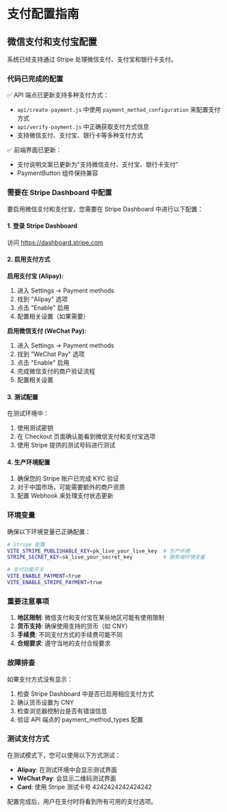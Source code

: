 # 支付配置指南

## 微信支付和支付宝配置

系统已经支持通过 Stripe 处理微信支付、支付宝和银行卡支付。

### 代码已完成的配置

✅ API 端点已更新支持多种支付方式：
- `api/create-payment.js` 中使用 `payment_method_configuration` 来配置支付方式
- `api/verify-payment.js` 中正确获取支付方式信息
- 支持微信支付、支付宝、银行卡等多种支付方式

✅ 前端界面已更新：
- 支付说明文案已更新为"支持微信支付、支付宝、银行卡支付"
- PaymentButton 组件保持兼容

### 需要在 Stripe Dashboard 中配置

要启用微信支付和支付宝，您需要在 Stripe Dashboard 中进行以下配置：

#### 1. 登录 Stripe Dashboard
访问 https://dashboard.stripe.com

#### 2. 启用支付方式

**启用支付宝 (Alipay):**
1. 进入 Settings → Payment methods
2. 找到 "Alipay" 选项
3. 点击 "Enable" 启用
4. 配置相关设置（如果需要）

**启用微信支付 (WeChat Pay):**
1. 进入 Settings → Payment methods  
2. 找到 "WeChat Pay" 选项
3. 点击 "Enable" 启用
4. 完成微信支付的商户验证流程
5. 配置相关设置

#### 3. 测试配置

在测试环境中：
1. 使用测试密钥
2. 在 Checkout 页面确认能看到微信支付和支付宝选项
3. 使用 Stripe 提供的测试号码进行测试

#### 4. 生产环境配置

1. 确保您的 Stripe 账户已完成 KYC 验证
2. 对于中国市场，可能需要额外的商户资质
3. 配置 Webhook 来处理支付状态更新

### 环境变量

确保以下环境变量已正确配置：

```bash
# Stripe 配置
VITE_STRIPE_PUBLISHABLE_KEY=pk_live_your_live_key  # 生产环境
STRIPE_SECRET_KEY=sk_live_your_secret_key          # 服务端环境变量

# 支付功能开关
VITE_ENABLE_PAYMENT=true
VITE_ENABLE_STRIPE_PAYMENT=true
```

### 重要注意事项

1. **地区限制**: 微信支付和支付宝在某些地区可能有使用限制
2. **货币支持**: 确保使用支持的货币（如 CNY）
3. **手续费**: 不同支付方式的手续费可能不同
4. **合规要求**: 遵守当地的支付合规要求

### 故障排查

如果支付方式没有显示：
1. 检查 Stripe Dashboard 中是否已启用相应支付方式
2. 确认货币设置为 CNY
3. 检查浏览器控制台是否有错误信息
4. 验证 API 端点的 payment_method_types 配置

### 测试支付方式

在测试模式下，您可以使用以下方式测试：
- **Alipay**: 在测试环境中会显示测试界面
- **WeChat Pay**: 会显示二维码测试界面
- **Card**: 使用 Stripe 测试卡号 4242424242424242

配置完成后，用户在支付时将看到所有可用的支付选项。